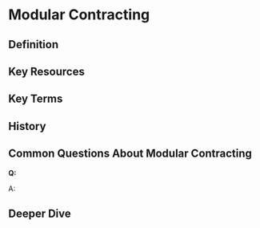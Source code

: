 # Modular Contracting

## Definition

## Key Resources

## Key Terms

## History

## Common Questions About Modular Contracting

**Q:** 

A: 

## Deeper Dive
